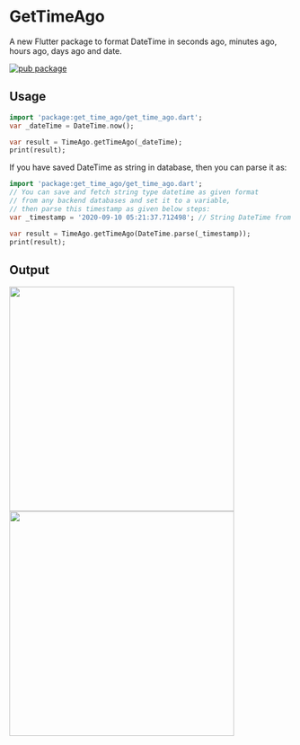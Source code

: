 # GetTimeAgo

A new Flutter package to format DateTime in seconds ago, minutes ago, hours ago, days ago and date.

[![pub package](https://img.shields.io/pub/v/get_time_ago.svg)][pub]

## Usage

```dart
import 'package:get_time_ago/get_time_ago.dart';
var _dateTime = DateTime.now();

var result = TimeAgo.getTimeAgo(_dateTime);
print(result);
```

If you have saved DateTime as string in database, then you can parse it as:

```dart
import 'package:get_time_ago/get_time_ago.dart';
// You can save and fetch string type datetime as given format 
// from any backend databases and set it to a variable, 
// then parse this timestamp as given below steps:
var _timestamp = '2020-09-10 05:21:37.712498'; // String DateTime from backend.

var result = TimeAgo.getTimeAgo(DateTime.parse(_timestamp));
print(result);
```

## Output

 [<img width="400px" src="https://github.com/nixrajput/get-time-ago/blob/master/get_time_ago_1.jpg">][pub]
 [<img width="400px" src="https://github.com/nixrajput/get-time-ago/blob/master/get_time_ago_2.jpg">][pub]


[pub]: https://pub.dev/packages/get_time_ago

